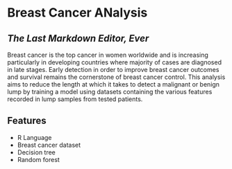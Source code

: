 # Breast Cancer ANalysis
## _The Last Markdown Editor, Ever_
Breast cancer is the top cancer in women worldwide and is increasing particularly in developing countries where majority of cases are diagnosed in late stages. Early detection in order to improve breast cancer outcomes and survival remains the cornerstone of breast cancer control. 
This analysis aims to reduce the length at which it takes to detect a malignant or benign lump by training a model using datasets containing the various features recorded in lump samples from tested patients.

## Features

- R Language
- Breast cancer dataset
- Decision tree
- Random forest
